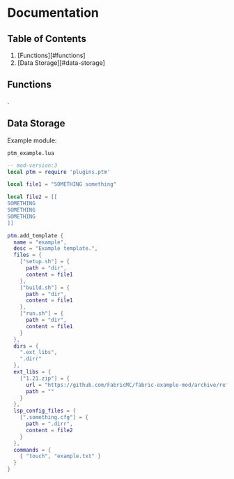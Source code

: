 # Documentation

## Table of Contents

1. [Functions][#functions]
2. [Data Storage][#data-storage]

## Functions

.

## Data Storage

Example module:

`ptm_example.lua`

```lua
-- mod-version:3
local ptm = require 'plugins.ptm'

local file1 = "SOMETHING something"

local file2 = [[
SOMETHING
SOMETHING
SOMETHING
]]

ptm.add_template {
  name = "example",
  desc = "Example template.",
  files = {
    ["setup.sh"] = {
      path = "dir",
      content = file1
    },
    ["build.sh"] = {
      path = "dir",
      content = file1
    },
    ["run.sh"] = {
      path = "dir",
      content = file1
    }
  },
  dirs = {
    ".ext_libs",
    ".dirr"
  },
  ext_libs = {
    ["1.21.zip"] = {
      url = "https://github.com/FabricMC/fabric-example-mod/archive/refs/heads/1.21.zip",
      path = ""
    }
  },
  lsp_config_files = {
    [".something.cfg"] = {
      path = ".dirr",
      content = file2
    }
  },
  commands = {
    { "touch", "example.txt" }
  }
}
```
